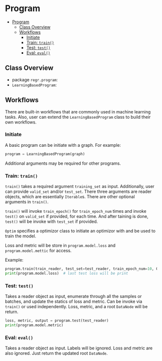 # Program

- [Program](#program)
  - [Class Overview](#class-overview)
  - [Workflows](#workflows)
    - [Initiate](#initiate)
    - [Train: `train()`](#train-train)
    - [Test: `test()`](#test-test)
    - [Eval: `eval()`](#eval-eval)

## Class Overview

- package `regr.program`:
- `LearningBasedProgram`:

## Workflows

There are built-in workflows that are commonly used in machine learning tasks. Also, user can extend the `LearningBasedProgram` class to build their own workflows.

### Initiate

A basic program can be initiate with a graph. For example:

```python
program = LearningBasedProgram(graph)
```

Additional arguments may be required for other programs.

### Train: `train()`

`train()` takes a required argument `training_set` as input. Additionally, user can provide `valid_set` and/or `test_set`. There three arguments are reader objects, which are essentially `Iterable`s. 
There are other optional arguments in `train()`.

`train()` will invoke `train_epoch()` for `train_epoch_num` times and invoke `test()` on `valid_set` if provided, for each time. And after taining is done, `test()` will be invoke with `test_set` if provided.

`Optim` specifies a optimizor class to initiate an optimizor with and be used to train the model.

Loss and metric will be store in `program.model.loss` and `program.model.mettic` for access.

Example:

```python
program.train(train_reader, test_set=test_reader, train_epoch_num=10, Optim=torch.optim.Adam)
print(program.model.loss)  # last test loss will be print
```


### Test: `test()`

Takes a reader object as input, enumerate through all the samples or batches, and update the statics of loss and metric.
Can be invoke via `train()` or used independently.
Loss, metric, and a root `DataNode` will be return.

```python
loss, metric, output = program.test(test_reader)
print(program.model.metric)
```

### Eval: `eval()`

Takes a reader object as input. Labels will be ignored. Loss and metric are also ignored. Just return the updated root `DataNode`.
